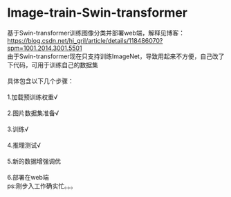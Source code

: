 # Image-train-Swin-transformer
基于Swin-transformer训练图像分类并部署web端，解释见博客：https://blog.csdn.net/hi_gril/article/details/118486070?spm=1001.2014.3001.5501
<br>由于Swin-transformer现在只支持训练ImageNet，导致用起来不方便，自己改了下代码，可用于训练自己的数据集<br>
<br>具体包含以下几个步骤：<br>
<br>1.加载预训练权重√<br>
<br>2.图片数据集准备√<br>
<br>3.训练√<br>
<br>4.推理测试√<br>
<br>5.新的数据增强调优<br>
<br>6.部署在web端<br>
ps:刚步入工作确实忙。。。
